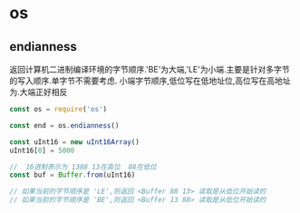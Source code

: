 # os

## endianness

返回计算机二进制编译环境的字节顺序.'BE'为大端,'LE'为小端.主要是针对多字节的写入顺序.单字节不需要考虑.
小端字节顺序,低位写在低地址位,高位写在高地址为.大端正好相反

```javascript
const os = require('os')

const end = os.endianness()

const uInt16 = new uInt16Array()
uInt16[0] = 5000

//  16进制表示为 1388 13在高位  88在低位
const buf = Buffer.from(uInt16)

// 如果当前的字节顺序是 'LE',则返回 <Buffer 88 13> 读取是从低位开始读的
// 如果当前的字节顺序是 'BE',则返回 <Buffer 13 88> 读取是从低位开始读的
```
